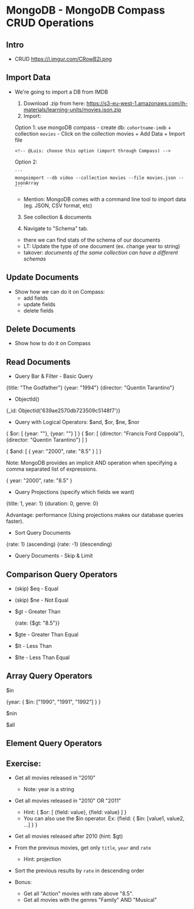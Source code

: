 
# MongoDB - MongoDB Compass CRUD Operations

<!-- 

- Status: draft (until "## Delete Documents" is ready)

- Methodology: for all the part of operators, rather than explaing one by one
  - explain only the basic concepts (eg. projection)


- @todo:
  - create a cheatsheet with all the different operators & how to use it
  - ask students to do the lab (they'll need to research & apply) 


Note: 
- in the database (IMDB) that we use for this lecture, year is stored as a string. 
- when we make the query, compare with a string (ex. `{year: "2010"}`)


-->

## Intro

- CRUD
  https://i.imgur.com/CRowB2i.png



## Import Data


- We're going to import a DB from IMDB

  1. Download .zip from here: https://s3-eu-west-1.amazonaws.com/ih-materials/learning-units/movies.json.zip
    
    <!--  
      @Luis: 
      - downloaded here: "\Ironhack\misc\backup-imdb-movies"
      - send json directly on ZOOM (sharing on slack sometimes gives problems)
    -->

  2. Import: 
  
    Option 1: use mongoDB compass
      - create db: `cohortname-imdb` + collection `movies`
      - Click on the collection movies + Add Data + Import file

      <!-- @Luis: choose this option (import through Compass) -->

    Option 2: 
      
      ```
      mongoimport --db video --collection movies --file movies.json --jsonArray
      ```
    - Mention: MongoDB comes with a command line tool to import data (eg. JSON, CSV format, etc)


  3. See collection & documents

  4. Navigate to "Schema" tab.
    <!-- LT: demo only (ask students not to do it)  -->
    - there we can find stats of the schema of our documents
    - LT: Update the type of one document (ex. change year to string)
    - takover: *documents of the same collection can have a different schemas*




## Update Documents

- Show how we can do it on Compass:
  - add fields
  - update fields
  - delete fields


## Delete Documents

- Show how to do it on Compass





## Read Documents


<!-- @luis: improve ?? -->


- Query Bar & Filter - Basic Query

{title: "The Godfather"}
{year: "1994"}
{director: "Quentin Tarantino"}



- ObjectId()

{_id: ObjectId('639ae2570db723509c5148f7')}



- Query with Logical Operators: $and, $or, $ne, $nor


{ $or: [ {year: ""}, {year: ""} ] }
{ $or: [ {director: "Francis Ford Coppola"}, {director: "Quentin Tarantino"} ] }


{ $and: [ { year: "2000", rate: "8.5" } ] }

Note: MongoDB provides an implicit AND operation when specifying a comma separated list of expressions.

{ year: "2000", rate: "8.5" }




- Query Projections (specify which fields we want)

{title: 1, year: 1}
{duration: 0, genre: 0}

Advantage: performance (Using projections makes our database queries faster).



- Sort Query Documents

{rate: 1} (ascending)
{rate: -1} (descending)


- Query Documents - Skip & Limit






## Comparison Query Operators



<!-- @luis: improve ?? -->


- (skip) $eq - Equal
- (skip) $ne - Not Equal

- $gt - Greater Than

  {rate: {$gt: "8.5"}}

- $gte - Greater Than Equal

- $lt - Less Than
- $lte - Less Than Equal



## Array Query Operators

$in

{year: { $in: ["1990", "1991", "1992"] } }

$nin

$all



## Element Query Operators

<!-- @todo -->






## Exercise:

- Get all movies released in "2010"
  - Note: year is a string
    <!-- Solution: {year: "2010"} -->

- Get all movies released in "2010" OR "2011"
  - Hint: { $or: [ {field: value}, {field: value} ] }
  - You can also use the $in operator. Ex: {field: { $in: [value1, value2, ...] } }
  <!-- {$or: [{year: "2010"}, {year: "2011"}]} -->


- Get all movies released after 2010 (hint: $gt)
  <!-- {year: {$gt: "2010"}} -->


- From the previous movies, get only `title`, `year` and `rate` 
  - Hint: projection
  <!-- PROYECTION: {title: 1, year: 1, rate: 1} -->

- Sort the previous results by `rate` in descending order
  <!-- SORT: {rate: -1} -->



- Bonus: 
  - Get all "Action" movies with rate above "8.5".
  <!-- 
    {$and: [{genre: "Action"}, {rate: {$gt: "8.5"}}]}
    
    or just:
    {genre: "Action"}, {rate: {$gt: "8.5"}
   -->

  - Get all movies with the genres "Family" AND "Musical" 

  <!--
  
  {$and: [{genre: "Family"}, {genre: "Musical"}]}

  other option:
  {genre: {$all: ["Family", "Musical"]}}
  
  -->





